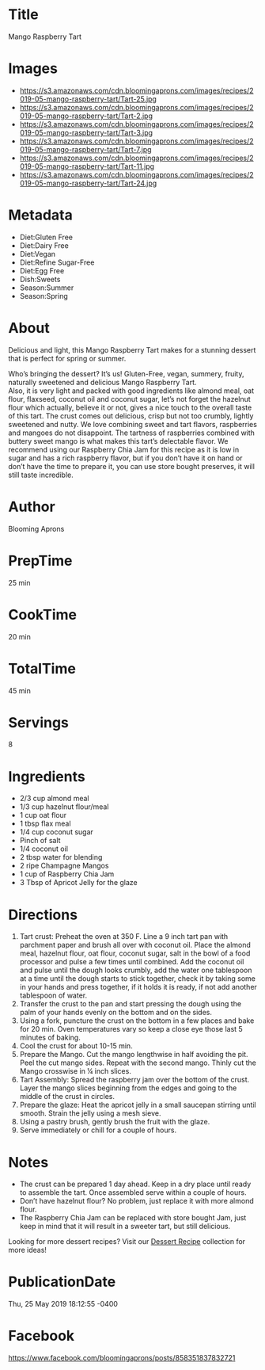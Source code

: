 # Title
Mango Raspberry Tart

# Images
<!-- raw image -->
- https://s3.amazonaws.com/cdn.bloomingaprons.com/images/recipes/2019-05-mango-raspberry-tart/Tart-25.jpg
- https://s3.amazonaws.com/cdn.bloomingaprons.com/images/recipes/2019-05-mango-raspberry-tart/Tart-2.jpg
- https://s3.amazonaws.com/cdn.bloomingaprons.com/images/recipes/2019-05-mango-raspberry-tart/Tart-3.jpg
- https://s3.amazonaws.com/cdn.bloomingaprons.com/images/recipes/2019-05-mango-raspberry-tart/Tart-7.jpg
- https://s3.amazonaws.com/cdn.bloomingaprons.com/images/recipes/2019-05-mango-raspberry-tart/Tart-11.jpg
- https://s3.amazonaws.com/cdn.bloomingaprons.com/images/recipes/2019-05-mango-raspberry-tart/Tart-24.jpg

# Metadata
- Diet:Gluten Free
- Diet:Dairy Free
- Diet:Vegan
- Diet:Refine Sugar-Free
- Diet:Egg Free
- Dish:Sweets
- Season:Summer
- Season:Spring

# About
Delicious and light, this Mango Raspberry Tart makes for a stunning dessert that is perfect for spring or summer.
 
Who’s bringing the dessert? It’s us! Gluten-Free, vegan, summery, fruity, naturally sweetened and delicious Mango Raspberry Tart.  
Also, it is very light and packed with good ingredients like almond meal, oat flour, flaxseed, coconut oil and coconut sugar, 
let’s not forget the hazelnut flour which actually, believe it or not, gives a nice touch to the overall taste of this tart. 
The crust comes out delicious, crisp but not too crumbly, lightly sweetened and nutty.  We love combining sweet and tart flavors, 
raspberries and mangoes do not disappoint. The tartness of raspberries combined with buttery sweet mango is what makes this tart’s 
delectable flavor. We recommend using our Raspberry Chia Jam for this recipe as it is low in sugar  and has a rich raspberry flavor, 
but if you don’t have it on hand or don’t have the time to prepare it, you can use store bought preserves, it will still taste incredible. 

# Author
Blooming Aprons

# PrepTime
25 min

# CookTime
20 min

# TotalTime
45 min

# Servings
8

# Ingredients
- 2/3 cup almond meal
- 1/3 cup hazelnut flour/meal
- 1 cup oat flour
- 1 tbsp flax meal
- 1/4 cup coconut sugar
- Pinch of salt
- 1/4 coconut oil
- 2 tbsp water for blending
- 2 ripe Champagne Mangos
- 1 cup of Raspberry Chia Jam
- 3 Tbsp of Apricot Jelly for the glaze

# Directions
1. Tart crust: Preheat the oven at 350 F. Line a 9 inch tart pan with parchment paper and brush all over with coconut oil. Place the almond meal, hazelnut flour, oat flour, coconut sugar, salt in the bowl of a food processor and pulse a few times until combined.  Add the coconut oil and pulse until the dough looks crumbly, add the water one tablespoon at a time until the dough starts to stick together, check it by taking some in your hands and press together, if it holds it is ready, if not add another tablespoon of water.  
2. Transfer the crust to the pan and start pressing the dough using the palm of your hands evenly on the bottom and on the sides. 
3. Using a fork, puncture the crust on the bottom in a few places and bake for 20 min. Oven temperatures vary so keep a close eye those last 5 minutes of baking.
4. Cool the crust for about 10-15 min.
5. Prepare the Mango. Cut the mango lengthwise in half avoiding the pit. Peel the cut mango sides. Repeat with the second mango. Thinly cut the Mango crosswise in ¼ inch slices.
6. Tart Assembly: Spread the raspberry jam over the bottom of the crust. Layer the mango slices beginning from the edges and going to the middle of the crust in circles. 
7. Prepare the glaze: Heat the apricot jelly in a small saucepan stirring until smooth. Strain the jelly using a mesh sieve. 
8. Using a pastry brush, gently brush the fruit with the glaze. 
9. Serve immediately or chill for a couple of hours.

# Notes
- The crust can be prepared 1 day ahead. Keep in a dry place until ready to assemble the tart. Once assembled serve within a couple of hours.
- Don’t have hazelnut flour? No problem, just replace it with more almond flour. 
- The Raspberry Chia Jam can be replaced with store bought Jam, just keep in mind that it will result in a sweeter tart, but still delicious. 

Looking for more dessert recipes? Visit our [Dessert Recipe](/categories/Sweets/ "Desserts and Sweets") collection for more ideas!

# PublicationDate
Thu, 25 May 2019 18:12:55 -0400

# Facebook
https://www.facebook.com/bloomingaprons/posts/858351837832721
